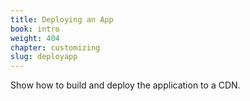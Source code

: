 ```yaml
---
title: Deploying an App
book: intro
weight: 404
chapter: customizing
slug: deployapp
---
```

Show how to build and deploy the application to a CDN.